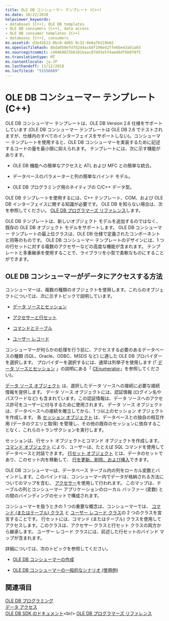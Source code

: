 ```yaml
---
title: OLE DB コンシューマー テンプレート (C++)
ms.date: 10/22/2018
helpviewer_keywords:
- databases [C++], OLE DB templates
- OLE DB consumers [C++], data access
- OLE DB consumer templates [C++]
- databases [C++], consumers
ms.assetid: d3e42612-0bc0-4d65-9c32-0e8a7b219e82
ms.openlocfilehash: 6bda050efd7d2d4ac6df196e42ffe6be43ab1a65
ms.sourcegitcommit: c40469825b6101baac87d43e5f4aed6df6b078f5
ms.translationtype: MT
ms.contentlocale: ja-JP
ms.lasthandoff: 11/12/2018
ms.locfileid: "51556609"
---
```

# <a name="ole-db-consumer-templates-c"></a>OLE DB コンシューマー テンプレート (C++)

OLE DB コンシューマー テンプレートは、OLE DB Version 2.6 仕様をサポートしています (OLE DB コンシューマー テンプレートは OLE DB 2.6 でテストされますが、仕様内のすべてのインターフェイスをサポートしない)。コンシューマー テンプレートを使用すると、OLE DB コンシューマーを実装するために記述するコードの量を最小限に抑えられます。 テンプレートには、次に示す機能があります。

- OLE DB 機能への簡単なアクセスと ATL および MFC との簡単な統合。

- データベースのパラメーターと列の簡単なバインド モデル。

- OLE DB プログラミング用のネイティブの C/C++ データ型。

OLE DB テンプレートを使用するには、C++ テンプレート、COM、および OLE DB インターフェイスに関する知識が必要です。 OLE DB を知らない場合は、次を参照してください。 [OLE DB プログラマーズ リファレンス](https://docs.microsoft.com/previous-versions/windows/desktop/ms718124(v=vs.85))します。

OLE DB テンプレートは、新しいオブジェクト モデルを追加するのではなく、既存の OLE DB オブジェクト モデルをサポートします。 OLE DB コンシューマー テンプレートの最上位クラスは、OLE DB 仕様で定義されたコンポーネントと同等のものです。 OLE DB コンシューマー テンプレートのデザインには、1 つの行セットに対する複数のアクセサーなどの高度な機能が含まれます。 テンプレートと多重継承を使用することで、ライブラリを小型で柔軟なものにすることができます。

## <a name="how-ole-db-consumers-access-data"></a>OLE DB コンシューマーがデータにアクセスする方法

コンシューマーは、複数の種類のオブジェクトを使用します。これらのオブジェクトについては、次に示すトピックで説明しています。

- [データ ソースとセッション](../../data/oledb/data-sources-and-sessions.md)

- [アクセサーと行セット](../../data/oledb/accessors-and-rowsets.md)

- [コマンドとテーブル](../../data/oledb/commands-and-tables.md)

- [ユーザー レコード](../../data/oledb/user-records.md)

コンシューマーが何らかの処理を行う前に、アクセスする必要のあるデータベースの種類 (SQL、Oracle、ODBC、MSDS など) に適した OLE DB プロバイダーを選択します。 プロバイダーを選択するには、通常は列挙子を使用します (「 [データ ソースとセッション](../../data/oledb/cenumerator-class.md) 」の説明にある「 [CEnumerator](../../data/oledb/data-sources-and-sessions.md)」を参照してください)。

[データ ソース オブジェクト](../../data/oledb/data-sources-and-sessions.md) は、選択したデータ ソースへの接続に必要な接続情報を提供します。 データ ソース オブジェクトには、認証情報 (ログイン名やパスワードなど) も含まれています。この認証情報は、データ ソースへのアクセス許可をユーザーに付与するために使用されます。 データ ソース オブジェクトは、データベースへの接続を確立してから、1 つ以上のセッション オブジェクトを作成します。 各 [セッション オブジェクト](../../data/oledb/data-sources-and-sessions.md) は、データベースとの独自の相互作用 (データのクエリと取得) を管理し、その他の既存のセッションに依存することなく、これらのトランザクションを実行します。

セッションは、行セット オブジェクトとコマンド オブジェクトを作成します。 [コマンド オブジェクト](../../data/oledb/commands-and-tables.md) により、ユーザーは、たとえば SQL コマンドを使用してデータベースと対話できます。 [行セット オブジェクト](../../data/oledb/accessors-and-rowsets.md) とは、データのセットであり、このセット内を移動して、 [行を更新、削除、および挿入](../../data/oledb/updating-rowsets.md)できます。

OLE DB コンシューマーは、データベース テーブル内の列をローカル変数とバインドします。このバインドは、コンシューマー内でデータが格納される方法についてのマップを含む、 [アクセサー](../../data/oledb/accessors-and-rowsets.md)を使用して行われます。 このマップは、テーブルの列とコンシューマー アプリケーションのローカル バッファー (変数) との間のバインディングのセットで構成されます。

コンシューマーを扱うときの 1 つの重要な概念は、コンシューマーでは、 [コマンド (またはテーブル) クラス](../../data/oledb/commands-and-tables.md) と [ユーザー レコード クラス](../../data/oledb/user-records.md)の 2 つのクラスを宣言することです。 行セットには、コマンド (またはテーブル) クラスを使用してアクセスします。このクラスは、アクセサー クラスと行セット クラスの両方から継承します。 ユーザー レコード クラスには、前述した行セットのバインド マップが含まれます。

詳細については、次のトピックを参照してください。

- [OLE DB コンシューマーの作成](../../data/oledb/creating-an-ole-db-consumer.md)

- [OLE DB コンシューマーの一般的なシナリオ (使用例)](../../data/oledb/working-with-ole-db-consumer-templates.md)

## <a name="see-also"></a>関連項目

[OLE DB プログラミング](../../data/oledb/ole-db-programming.md)<br/>
[データ アクセス](../data-access-in-cpp.md)<br/>
[OLE DB SDK のドキュメント](https://docs.microsoft.com/previous-versions/windows/desktop/ms722784(v=vs.85))<br/>
[OLE DB プログラマーズ リファレンス](/sql/connect/oledb/ole-db/oledb-driver-for-sql-server-programming)
